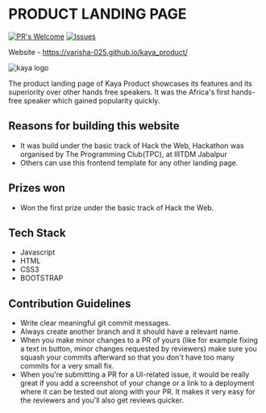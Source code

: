 # PRODUCT LANDING PAGE


[![PR's Welcome](https://img.shields.io/badge/PRs-welcome-brightgreen.svg?style=flat)](https://github.com/varisha-025/kaya_product/pulls)
[![Issues](https://img.shields.io/github/issues-raw/MLH-Fellowship/transcribio)](https://github.com/varisha-025/kaya_product/issues) 


Website - https://varisha-025.github.io/kaya_product/

![kaya logo](https://user-images.githubusercontent.com/81171573/156912596-0842513d-6232-4c6a-be47-597945d72578.png)


The product landing page of Kaya Product showcases its features and its superiority over other hands free speakers.
It was the Africa's first hands-free speaker which gained popularity quickly.

## Reasons for building this website

- It was build under the basic track of Hack the Web, Hackathon was organised by The Programming Club(TPC), at IIITDM Jabalpur
- Others can use this frontend template for any other landing page.

## Prizes won
- Won the first prize under the basic track of Hack the Web.

<!-- ## Key Features

- Upload a link to a video on the cloud or upload your own video
- Our app extracts the relevant keywords from the video and provides timestamps for the same
- Students can search for a particular keyword and jump over to that timestamp in the video instantly -->

## Tech Stack
<!-- ![Languages](https://img.shields.io/github/languages/count/MLH-Fellowship/transcribio) -->
- Javascript
- HTML
- CSS3
- BOOTSTRAP

## Contribution Guidelines
<!-- [![PR's Welcome](https://img.shields.io/github/issues-pr-raw/varisha-025/kaya_product/)]()
[![Contributors](https://img.shields.io/github/contributors/MLH-Fellowship/transcribio)]() -->


- Write clear meaningful git commit messages.
- Always create another branch and it should have a relevant name.
- When you make minor changes to a PR of yours (like for example fixing a text in button, minor changes requested by reviewers) make sure you squash your commits afterward so that you don't have too many commits for a very small fix.
- When you're submitting a PR for a UI-related issue, it would be really great if you add a screenshot of your change or a link to a deployment where it can be tested out along with your PR. It makes it very easy for the reviewers and you'll also get reviews quicker.

